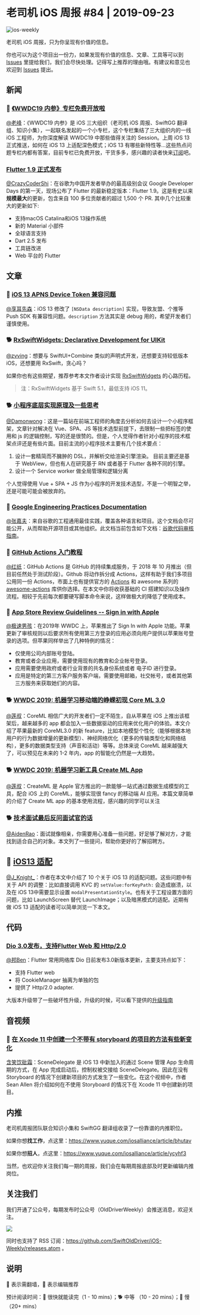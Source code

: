 # 老司机 iOS 周报 #84 | 2019-09-23

![ios-weekly](https://github.com/SwiftOldDriver/iOS-Weekly/blob/master/assets/ios-weekly.png?raw=true)

老司机 iOS 周报，只为你呈现有价值的信息。

你也可以为这个项目出一份力，如果发现有价值的信息、文章、工具等可以到 [Issues](https://github.com/SwiftOldDriver/iOS-Weekly/issues) 里提给我们，我们会尽快处理。记得写上推荐的理由哦。有建议和意见也欢迎到 [Issues](https://github.com/SwiftOldDriver/iOS-Weekly/issues) 提出。

## 新闻

### 🌟 [《WWDC19 内参》专栏免费开放啦](https://xiaozhuanlan.com/wwdc19?rel=7579246804)

[@老峰](https://github.com/GesanTung)：《WWDC19 内参》是 iOS 三大组织（老司机 iOS 周报、SwiftGG 翻译组、知识小集），一起联名发起的一个小专栏，这个专栏集结了三大组织内的一线 iOS 工程师，为你深度解读 WWDC19 中那些值得关注的 Session。上周 iOS 13 正式推送，如何在 iOS 13 上适配深色模式；iOS 13 有哪些新特性等...这些热点问题专栏内都有答案，目前专栏已免费开放，干货多多，感兴趣的读者快来[订阅](https://xiaozhuanlan.com/wwdc19?rel=7579246804)吧。

### [Flutter 1.9 正式发布](https://mp.weixin.qq.com/s/A58tTlb4jeJ3qyPdSiDVMA)

[@CrazyCoderShi](https://github.com/CrazyCoderShi)：在谷歌为中国开发者举办的最高级别会议 Google Developer Days 的第一天，现场公布了 Flutter 的最新稳定版本：Flutter 1.9。这是有史以来**规模最大**的更新，包含来自 100 多位贡献者的超过 1,500 个 PR. 其中几个比较重大的更新如下:

- 支持macOS Catalina和iOS 13操作系统
- 新的 Material 小部件
- 全球语言支持
- Dart 2.5 发布
- 工具链改进
- Web 平台的 Flutter

## 文章

### 🐎 [iOS 13 APNS Device Token 兼容问题](https://info.umeng.com/detail?id=174&&cateId=1)

[@享耳先森](https://github.com/iblacksun)：iOS 13 修改了 `[NSData description]` 实现，导致友盟、个推等 Push SDK 有兼容性问题。`description` 方法其实是 debug 用的，希望开发者们谨慎使用。

### 🐕 [RxSwiftWidgets: Declarative Development for UIKit](https://medium.com/better-programming/introducing-rxswiftwidgets-f7a81bc54fe1)

[@zvving](https://github.com/zvving)：想要与 SwiftUI+Combine 类似的声明式开发，还想要支持较低版本 iOS，还想要用 RxSwift，贪心吗？

如果你也有这些期望，推荐参考本文作者设计实现 [RxSwiftWidgets](https://github.com/hmlongco/RxSwiftWidgets) 的心路历程。

> 注：RxSwiftWidgets 基于 Swift 5.1，最低支持 iOS 11。

### 🐕 [小程序底层实现原理及一些思考](https://mp.weixin.qq.com/s/EbO7Wp6s29X9YliA2M-iCg)

[@Damonwong](https://github.com/Damonvvong)：这是一篇站在前端工程师的角度去分析如何去设计一个小程序框架，文章针对解决在 Vue、SPA、JS 等技术选型前提下，去限制一些把标签的使用和 js 的逻辑控制，写的还是很赞的。但是，个人觉得作者针对小程序的技术框架点评还是有些片面。目前主流的小程序技术主要有几个技术要点：

1. 设计一套精简而不臃肿的 DSL，并解析交给渲染引擎渲染。
    目前主要还是基于 WebView，但也有人在研究基于 RN 或者基于 Flutter 各种不同的引擎。
2. 设计一个 Service worker 做全局管理和逻辑分离

个人觉得使用 Vue + SPA + JS 作为小程序的开发技术选型，不是一个明智之举，还是可能可能会被放弃的。

### 🐎 [Google Engineering Practices Documentation](https://github.com/google/eng-practices)

[@张嘉夫](https://github.com/josephchang10)：来自谷歌的工程通用最佳实践，覆盖各种语言和项目。这个文档会尽可能公开，从而帮助开源项目或其他组织。此文档当前包含如下文档：[谷歌代码审核指南](https://github.com/google/eng-practices/blob/master/review/index.md)。

### 🐎 [GitHub Actions 入门教程](http://www.ruanyifeng.com/blog/2019/09/getting-started-with-github-actions.html)

[@红纸](https://github.com/nianran)：GitHub Actions 是 GitHub 的持续集成服务，于 2018 年 10 月推出（但目前任然处于测试阶段）。Github 将动作拆分成 Actions，这样有助于我们多项目公用同一份 Actions，市面上也有提供官方的 [Actions](https://github.com/marketplace?type=actions) 和 awesome 系列的 [awesome-actions](https://github.com/sdras/awesome-actions) 库供你选择。在本文中你将收获基础的 CI 搭建知识以及操作流程。相较于先前每次都要硬写脚本命令来说，这样做极大的降低了使用成本。

### 🐎 [App Store Review Guidelines -- Sign in with Apple](https://developer.apple.com/app-store/review/guidelines/?from=groupmessage&isappinstalled=0#sign-in-with-apple)

[@极速男孩](https://github.com/ztlyyznf001)：在2019年 WWDC 上，苹果推出了 Sign In with Apple 功能。苹果更新了审核规则以后要求所有使用第三方登录的应用必须向用户提供以苹果账号登录的选项。但苹果同样举出了几种特例的情况：

- 仅使用公司内部账号登陆。
- 教育或者企业应用，需要使用现有的教育和企业帐号登录。
- 应用需要使用政府或者行业背景的共名身份系统或者 电子ID 进行登录。
- 应用是特定的第三方客户服务客户端，需要使用邮箱，社交帐号，或者其他第三方服务来获取她们的内容。

### 🐕 [WWDC 2019: 机器学习移动端的峥嵘初现 Core ML 3.0](https://www.jianshu.com/p/eed7dd1d266b)

[@莲叔](https://weibo.com/aaaron7)：CoreML 相信广大的开发者们一定不陌生，自从苹果在 iOS 上推出该框架后，越来越多的 app 都会加入一些数据驱动的应用来优化用户的体验。本文介绍了苹果最新的 CoreML3.0 的新 feature，比如本地模型个性化（能够根据本地用户的行为数据增量的更新模型）、神经网络优化（更多的传输类型化和网络结构），更多的数据类型支持（声音和活动）等等。总体来说 CoreML 越来越强大了，可以预见在未来的 1-2 年内，app 的智能化仍然是一大趋势。

### 🐕 [WWDC 2019: 机器学习新工具 Create ML App](https://www.jianshu.com/p/a5ca26d296ba)

[@莲叔](https://weibo.com/aaaron7)：CreateML 是 Apple 官方推出的一款能够一站式通过数据生成模型的工具，配合 iOS 上的 CoreML，能够实现很 fancy 的移动端 AI 应用。本篇文章简单的介绍了 Create ML app 的基本使用流程，感兴趣的同学可以关注

### 🐕 [技术面试最后反问面试官的话](https://github.com/yifeikong/reverse-interview-zh)

[@AidenRao](https://weibo.com/AidenRao)：面试就像相亲，你需要用心准备一些问题，好足够了解对方，才能找到适合自己的对象。本文列了一些提问，帮助你更好的了解招聘方。

## 🐎 [iOS13 适配](https://juejin.im/post/5d745f8af265da03b5746fa0)

[@J_Knight_](https://github.com/knightsj)：作者在本文中介绍了 10 个关于 iOS 13 的适配问题。这些问题中有关于 API 的调整：比如直接调用 KVC 的 ``setValue:forKeyPath:`` 会造成崩溃，以及在 iOS 13中需要显示设置 ``modalPresentationStyle``。也有关于工程设置方面的问题，比如 LaunchScreen 替代 LaunchImage；以及暗黑模式的适配。近期有做 iOS 13 适配的读者可以简单浏览一下本文。

## 代码

### [Dio 3.0发布，支持Flutter Web 和 Http/2.0](https://juejin.im/post/5d822aefe51d4561cf15e07e?utm_source=gold_browser_extension)

[@邦Ben](https://weibo.com/linwenbanag)：Flutter 常用网络库 Dio 日前发布3.0新版本更新，主要支持点如下：

- 支持 Flutter web
- 将 CookieManager 抽离为单独的包
- 提供了 Http/2.0 adapter.

大版本升级带了一些破坏性升级，升级的时候，可以看下提供的[升级指南](https://github.com/flutterchina/dio/blob/master/migration_to_3.0.md)

## 音视频

### 🐎 [在 Xcode 11 中创建一个不带有 storyboard 的项目的方法有些新变化](https://www.youtube.com/watch?v=Htn4h51BQsk)

[含笑饮砒霜](https://weibo.com/chinafishnews/)：SceneDelegate 是 iOS 13 中新加入的通过 Scene 管理 App 生命周期的方式，在 App 完成启动后，控制权被交接给 SceneDelegate。因此在没有 Storyboard 的情况下创建新项目的方式发生了一些变化。在这个视频中，作者 Sean Allen 将介绍如何在不使用 Storyboard 的情况下在 Xcode 11 中创建新的项目。

## 内推

老司机周报团队联合知识小集和 SwiftGG 翻译组收录了一份靠谱的内推职位。

如果你想**找工作**，点这里：<https://www.yuque.com/iosalliance/article/bhutav>

如果你想**招人**，点这里：<https://www.yuque.com/iosalliance/article/ycyhf3>

当然，也欢迎你关注我们每一期的周报，我们会在每期周报底部及时更新编辑内推岗位。

## 关注我们

我们开通了公众号，每期发布时公众号（OldDriverWeekly）会推送消息，欢迎关注。

![](https://github.com/SwiftOldDriver/iOS-Weekly/blob/master/assets/qrcode_for_wechat.jpg?raw=true)

同时也支持了 RSS 订阅：<https://github.com/SwiftOldDriver/iOS-Weekly/releases.atom> 。

## 说明

🚧 表示需翻墙，🌟 表示编辑推荐

预计阅读时间：🐎 很快就能读完（1 - 10 mins）；🐕 中等 （10 - 20 mins）；🐢 慢（20+ mins）
